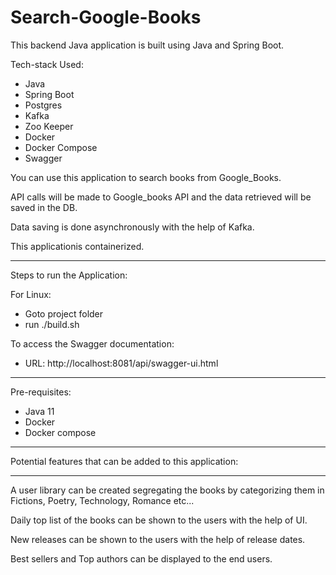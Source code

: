 # Search-Google-Books

This backend Java application is built using Java and Spring Boot. 

Tech-stack Used:

- Java
- Spring Boot
- Postgres
- Kafka
- Zoo Keeper
- Docker 
- Docker Compose
- Swagger

You can use this application to search books from Google_Books.

API calls will be made to Google_books API and the data retrieved will be saved in the DB. 

Data saving is done asynchronously with the help of Kafka. 

This applicationis containerized. 

--------------------------------------------------------------------

Steps to run the Application:

For Linux: 

- Goto project folder 
- run ./build.sh

To access the Swagger documentation:

- URL: http://localhost:8081/api/swagger-ui.html

--------------------------------------------------------------------

Pre-requisites: 

- Java 11
- Docker 
- Docker compose

--------------------------------------------------------------------

Potential features that can be added to this application:

--------------------------------------------------------------------

A user library can be created segregating the books by categorizing them in Fictions, Poetry, Technology, Romance etc...

Daily top list of the books can be shown to the users with the help of UI.

New releases can be shown to the users with the help of release dates. 

Best sellers and Top authors can be displayed to the end users. 

